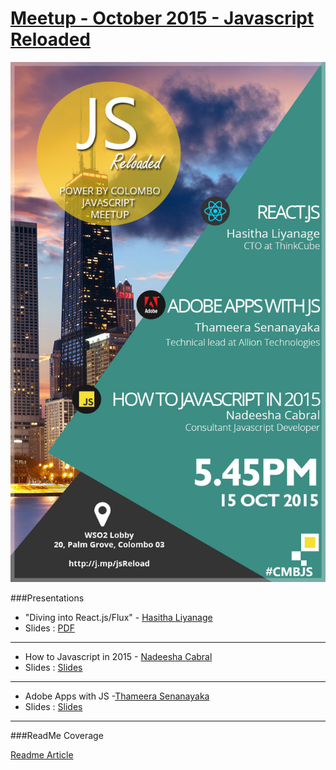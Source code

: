 [Meetup - October 2015 - Javascript Reloaded](http://j.mp/jsReload)
==================

![jsReload](https://raw.githubusercontent.com/CMBJS/Meetups/master/Oct%20-%202015/9th.jpg)

###Presentations


* "Diving into React.js/Flux" - [Hasitha Liyanage](https://twitter.com/h_liyan)
* Slides : [PDF](https://raw.githubusercontent.com/CMBJS/Meetups/master/Oct%20-%202015/2015-10-15-CMBJS-DivingintoReact.jsFlux.pdf)

----

* How to Javascript in 2015 - [Nadeesha Cabral](https://twitter.com/ncthis)
* Slides : [Slides](http://slides.com/nadeeshacabral/deck-4#/)

----
* Adobe Apps with JS -[Thameera‏ Senanayaka](https://twitter.com/thameera)
* Slides : [Slides](http://slides.com/thameera/js-in-adobe-apps)

---

###ReadMe Coverage

[Readme Article]()



